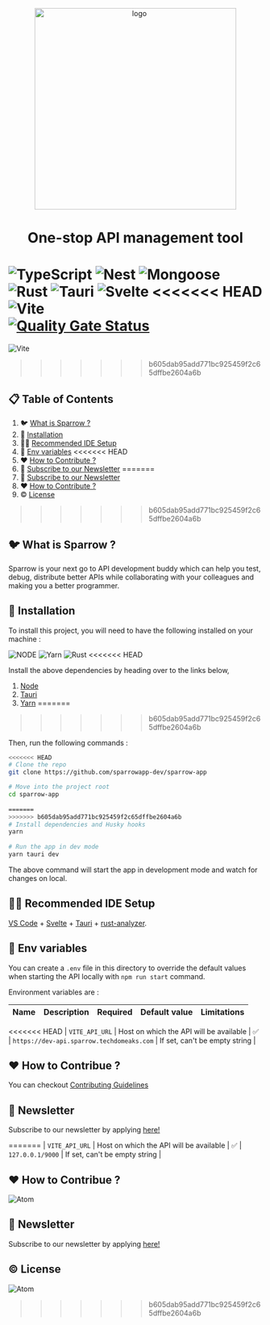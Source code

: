 <p align="center">
<a href="https://sparrows-newsletter.beehiiv.com/subscribe">
<img src="https://sparrowassets.blob.core.windows.net/publicassest/sparrow-logo.png" width="400" alt="logo"/>
</a>
</p>
 
<h1 align="center">
One-stop API management tool
</h1>
 
![TypeScript](https://img.shields.io/badge/-TypeScript-black?style=for-the-badge&logoColor=white&logo=typescript&color=2F73BF)
![Nest](https://img.shields.io/badge/-NestJs-black?style=for-the-badge&logo=nestjs&color=E0234D)
![Mongoose](https://img.shields.io/badge/-MongoDB-black?style=for-the-badge&logoColor=white&logo=mongodb&color=127237)
![Rust](https://img.shields.io/badge/-Rust-black?style=for-the-badge&logoColor=white&logo=rust&color=000000)
![Tauri](https://img.shields.io/badge/Tauri-FFC131?style=for-the-badge&logo=Tauri&logoColor=white)
![Svelte](https://img.shields.io/badge/Svelte-4A4A55?style=for-the-badge&logo=svelte&logoColor=FF3E00)
<<<<<<< HEAD
![Vite](https://img.shields.io/badge/Vite-B73BFE?style=for-the-badge&logo=vite&logoColor=FFD62E)\
[![Quality Gate Status](https://sonar.techdomeaks.com/api/project_badges/measure?project=sparrow&metric=alert_status&token=sqb_aaefedc197c76ac808596f3e44d5e8d5b06ed348)](https://sonar.techdomeaks.com/dashboard?id=sparrow)
=======
![Vite](https://img.shields.io/badge/Vite-B73BFE?style=for-the-badge&logo=vite&logoColor=FFD62E)
>>>>>>> b605dab95add771bc925459f2c65dffbe2604a6b
 
 
## 📋 Table of Contents
 
1. 🐦 [What is Sparrow ?](#what-is-sparrow)
2. 🔨 [Installation](#installation)
3. 👨‍💻 [Recommended IDE Setup](#recommended-ide-setup)
4. 📖 [Env variables](#env-variables)
<<<<<<< HEAD
5. ❤️ [How to Contribute ?](#contributors)
6. 📨 [Subscribe to our Newsletter](#subscribe-to-our-newsletter)
=======
5. 📣 [Subscribe to our Newsletter](#subscribe-to-our-newsletter)
6. ❤️ [How to Contribute ?](#contributors)
7. ©️ [License](#license)
>>>>>>> b605dab95add771bc925459f2c65dffbe2604a6b
 
## <a name="what-is-sparrow">🐦 What is Sparrow ?</a>
 
Sparrow is your next go to API development buddy which can help you test, debug, distribute better APIs while collaborating with your colleagues and making you a better programmer.
 
## <a name="installation">🔨 Installation</a>
 
To install this project, you will need to have the following installed on your machine :
 
![NODE](https://img.shields.io/badge/-Node.js-black?style=for-the-badge&logoColor=white&logo=nodedotjs&color=339933)
![Yarn](https://img.shields.io/badge/-Yarn-black?style=for-the-badge&logoColor=white&logo=yarn&color=2C8EBB)
![Rust](https://img.shields.io/badge/-Rust-black?style=for-the-badge&logoColor=white&logo=rust&color=000000)
<<<<<<< HEAD

Install the above dependencies by heading over to the links below,

1) [Node](https://nodejs.org/en)
2) [Tauri](https://tauri.app/v1/guides/getting-started/prerequisites)
3) [Yarn](https://classic.yarnpkg.com/lang/en/docs/install)
=======
>>>>>>> b605dab95add771bc925459f2c65dffbe2604a6b
 
Then, run the following commands :
 
```bash
<<<<<<< HEAD
# Clone the repo
git clone https://github.com/sparrowapp-dev/sparrow-app

# Move into the project root
cd sparrow-app
	
=======
>>>>>>> b605dab95add771bc925459f2c65dffbe2604a6b
# Install dependencies and Husky hooks
yarn
 
# Run the app in dev mode
yarn tauri dev
```
 
The above command will start the app in development mode and watch for changes on local.
 
## <a name="recommended-ide-setup">👨‍💻 Recommended IDE Setup</a>
 
[VS Code](https://code.visualstudio.com/) + [Svelte](https://marketplace.visualstudio.com/items?itemName=svelte.svelte-vscode) + [Tauri](https://marketplace.visualstudio.com/items?itemName=tauri-apps.tauri-vscode) + [rust-analyzer](https://marketplace.visualstudio.com/items?itemName=rust-lang.rust-analyzer).
 
## <a name="env-variables">📖 Env variables</a>
 
You can create a `.env` file in this directory to override the default values when starting the API locally with `npm run start` command.
 
Environment variables are :
 
|        Name         |               Description               | Required | Default value |                   Limitations                    |
|:-------------------:|:---------------------------------------:|:--------:|:-------------:|:------------------------------------------------:|
<<<<<<< HEAD
|       `VITE_API_URL`        | Host on which the API will be available |    ✅     |  `https://dev-api.sparrow.techdomeaks.com`  |          If set, can't be empty string           |

## <a name="contributors">❤️ How to Contribue ?</a>

You can checkout [Contributing Guidelines](./docs/CONTRIBUTING.md)
 
## <a name="subscribe-to-our-newsletter">📨 Newsletter</a>
 
Subscribe to our newsletter by applying [here!](https://code.visualstudio.com/) 
 

=======
|       `VITE_API_URL`        | Host on which the API will be available |    ✅     |  `127.0.0.1/9000`  |          If set, can't be empty string           |

## <a name="contributors">❤️ How to Contribue ?</a>
 
![Atom](https://img.shields.io/badge/Coming%20Soon-%2366595C.svg?style=for-the-badge&logo=atom&logoColor=white)
 
## <a name="subscribe-to-our-newsletter">📣 Newsletter</a>
 
Subscribe to our newsletter by applying [here!](https://code.visualstudio.com/) 
 
## <a name="license">©️ License</a>
 
![Atom](https://img.shields.io/badge/Coming%20Soon-%2366595C.svg?style=for-the-badge&logo=atom&logoColor=white)
>>>>>>> b605dab95add771bc925459f2c65dffbe2604a6b
